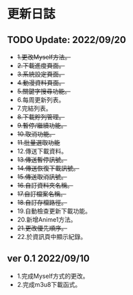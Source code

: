 # 更新日誌



## TODO Update: 2022/09/20
- ~~1.更改Myself方法。~~
- ~~2.下載進度頁面。~~
- ~~3.系統設定頁面。~~
- ~~4.動漫資料頁面。~~
- ~~5.關鍵字搜尋功能。~~
- 6.每周更新列表。
- 7.完結列表。
- ~~8.下載貯列管理。~~
- ~~9.暫停/繼續功能。~~
- ~~10.取消功能。~~
- ~~11.批量選取功能~~
- 12.傳送下載資料。
- ~~13.傳送暫停訊號。~~
- ~~14.傳送恢復下載訊號。~~
- ~~15.傳送取消訊號。~~
- ~~16.自訂資料夾名稱。~~
- ~~17.自訂檔案名稱。~~
- ~~18.自訂存檔路徑。~~
- 19.自動檢查更新下載功能。
- 20.新增Anime1方法。
- ~~21.更改優先順序。~~
- 22.於資訊頁中顯示紀錄。

## ver 0.1 2022/09/10
- 1.完成Myself方式的更改。
- 2.完成m3u8下載函式。
